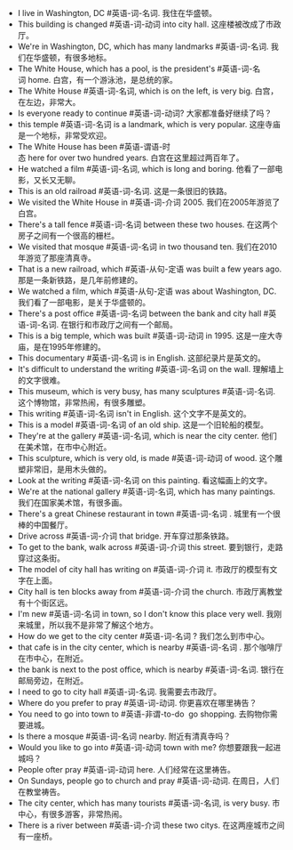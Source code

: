 - I live in Washington, DC #英语-词-名词. 我住在华盛顿。
- This building is changed #英语-词-动词 into city hall.  这座楼被改成了市政厅。
- We're in Washington, DC, which has many landmarks #英语-词-名词.   我们在华盛顿，有很多地标。
- The White House, which has a pool, is the president's #英语-词-名词 home. 白宫，有一个游泳池，是总统的家。
- The White House #英语-词-名词, which is on the left, is very big. 白宫，在左边，非常大。
- Is everyone ready to continue #英语-词-动词? 大家都准备好继续了吗？ 
- this temple #英语-词-名词 is a landmark, which is very popular. 这座寺庙是一个地标，非常受欢迎。
- The White House has been #英语-谓语-时态 here for over two hundred years. 白宫在这里超过两百年了。
- He watched a film #英语-词-名词, which is long and boring. 他看了一部电影，又长又无聊。
- This is an old railroad #英语-词-名词. 这是一条很旧的铁路。
- We visited the White House in #英语-词-介词 2005.  我们在2005年游览了白宫。
- There's a tall fence #英语-词-名词 between these two houses.  在这两个房子之间有一个很高的栅栏。
- We visited that mosque #英语-词-名词 in two thousand ten. 我们在2010年游览了那座清真寺。
- That is a new railroad, which #英语-从句-定语 was built a few years ago. 那是一条新铁路，是几年前修建的。
- We watched a film, which #英语-从句-定语 was about Washington, DC. 我们看了一部电影，是关于华盛顿的。
- There's a post office #英语-词-名词 between the bank and city hall #英语-词-名词. 在银行和市政厅之间有一个邮局。
- This is a big temple, which was built #英语-词-动词 in 1995. 这是一座大寺庙，是在1995年修建的。
- This documentary #英语-词-名词 is in English.  这部纪录片是英文的。
- It's difficult to understand the writing #英语-词-名词 on the wall. 理解墙上的文字很难。
- This museum, which is very busy, has many sculptures #英语-词-名词. 这个博物馆，非常热闹，有很多雕塑。
- This writing #英语-词-名词 isn't in English. 这个文字不是英文的。
- This is a model #英语-词-名词 of an old ship. 这是一个旧轮船的模型。
- They're at the gallery #英语-词-名词, which is near the city center. 他们在美术馆，在市中心附近。
- This sculpture, which is very old, is made #英语-词-动词 of wood. 这个雕塑非常旧，是用木头做的。
- Look at the writing #英语-词-名词 on this painting.  看这幅画上的文字。
- We're at the national gallery #英语-词-名词, which has many paintings. 我们在国家美术馆，有很多画。
- There's a great Chinese restaurant in town #英语-词-名词 . 城里有一个很棒的中国餐厅。
- Drive across #英语-词-介词 that bridge. 开车穿过那条铁路。
- To get to the bank, walk across #英语-词-介词 this street. 要到银行，走路穿过这条街。
- The model of city hall has writing on #英语-词-介词 it. 市政厅的模型有文字在上面。
- City hall is ten blocks away from #英语-词-介词 the church. 市政厅离教堂有十个街区远。
- I'm new #英语-词-名词 in town, so I don't know this place very well. 我刚来城里，所以我不是非常了解这个地方。
- How do we get to the city center #英语-词-名词 ? 我们怎么到市中心。
- that cafe is in the city center, which is nearby #英语-词-名词 . 那个咖啡厅在市中心，在附近。
- the bank  is next to the post office, which is nearby #英语-词-名词. 银行在邮局旁边，在附近。
- I need to go to city hall #英语-词-名词. 我需要去市政厅。
- Where do you prefer to pray #英语-词-动词. 你更喜欢在哪里祷告？
- You need to go into town to #英语-非谓-to-do  go shopping. 去购物你需要进城。
- Is there a mosque #英语-词-名词 nearby. 附近有清真寺吗？
- Would you like to go into #英语-词-动词 town with me? 你想要跟我一起进城吗？
- People ofter pray #英语-词-动词 here. 人们经常在这里祷告。
- On Sundays, people go to church and pray #英语-词-动词. 在周日，人们在教堂祷告。
- The city center, which has many tourists #英语-词-名词, is very busy. 市中心，有很多游客，非常热闹。
- There is a river between #英语-词-介词 these two citys. 在这两座城市之间有一座桥。